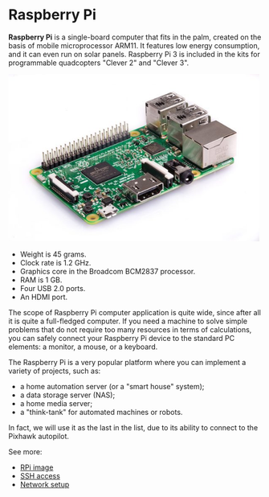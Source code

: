 Raspberry Pi
============

**Raspberry Pi** is a single-board computer that fits in the palm, created on the basis of mobile microprocessor ARM11. It features low energy consumption, and it can even run on solar panels. Raspberry Pi 3 is included in the kits for programmable quadcopters "Clever 2" and "Clever 3".

<img src="../assets/raspberry3.jpg" width="500">

* Weight is 45 grams.
* Clock rate is 1.2 GHz.
* Graphics core in the Broadcom BCM2837 processor.
* RAM is 1 GB.
* Four USB 2.0 ports.
* An HDMI port.

The scope of Raspberry Pi computer application is quite wide, since after all it is quite a full-fledged computer. If you need a machine to solve simple problems that do not require too many resources in terms of calculations, you can safely connect your Raspberry Pi device to the standard PC elements: a monitor, a mouse, or a keyboard.

The Raspberry Pi is a very popular platform where you can implement a variety of projects, such as:

* a home automation server (or a "smart house" system);
* a data storage server (NAS);
* a home media server;
* a "think-tank" for automated machines or robots.

In fact, we will use it as the last in the list, due to its ability to connect to the Pixhawk autopilot.

See more:

* [RPi image](microsd_images.md)
* [SSH access](ssh.md)
* [Network setup](network.md)